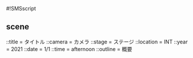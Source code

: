 #!SMSscript

## scene

::title = タイトル
::camera = カメラ
::stage = ステージ
::location = INT
::year = 2021
::date = 1/1
::time = afternoon
::outline = 概要

